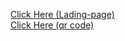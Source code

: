 <a href="https://felipesds23.github.io/html-css/lading-page/index.html">Click Here (Lading-page)</a> <br>
<a href="https://felipesds23.github.io/html-css/qr-code/index.html">Click Here (qr code)</a>

